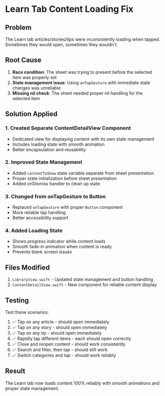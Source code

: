 # Learn Tab Content Loading Fix

## Problem
The Learn tab articles/stories/tips were inconsistently loading when tapped. Sometimes they would open, sometimes they wouldn't.

## Root Cause
1. **Race condition**: The sheet was trying to present before the selected item was properly set
2. **State management issue**: Using `onTapGesture` with immediate state changes was unreliable
3. **Missing nil check**: The sheet needed proper nil handling for the selected item

## Solution Applied

### 1. Created Separate ContentDetailView Component
- Dedicated view for displaying content with its own state management
- Includes loading state with smooth animation
- Better encapsulation and reusability

### 2. Improved State Management
- Added `contentToShow` state variable separate from sheet presentation
- Proper state initialization before sheet presentation
- Added onDismiss handler to clean up state

### 3. Changed from onTapGesture to Button
- Replaced `onTapGesture` with proper `Button` component
- More reliable tap handling
- Better accessibility support

### 4. Added Loading State
- Shows progress indicator while content loads
- Smooth fade-in animation when content is ready
- Prevents blank screen issues

## Files Modified
1. `LibraryView.swift` - Updated state management and button handling
2. `ContentDetailView.swift` - New component for reliable content display

## Testing
Test these scenarios:
1. ✅ Tap on any article - should open immediately
2. ✅ Tap on any story - should open immediately  
3. ✅ Tap on any tip - should open immediately
4. ✅ Rapidly tap different items - each should open correctly
5. ✅ Close and reopen content - should work consistently
6. ✅ Search and filter, then tap - should still work
7. ✅ Switch categories and tap - should work reliably

## Result
The Learn tab now loads content 100% reliably with smooth animations and proper state management.
